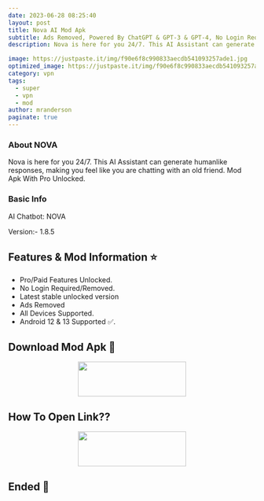 ```yaml
---
date: 2023-06-28 08:25:40
layout: post
title: Nova AI Mod Apk
subtitle: Ads Removed, Powered By ChatGPT & GPT-3 & GPT-4, No Login Required.
description: Nova is here for you 24/7. This AI Assistant can generate humanlike responses, making you feel like you are chatting with an old friend. Mod Apk With Pro Unlocked.

image: https://justpaste.it/img/f90e6f8c990833aecdb541093257ade1.jpg
optimized_image: https://justpaste.it/img/f90e6f8c990833aecdb541093257ade1.jpg
category: vpn
tags:
  - super
  - vpn
  - mod
author: mranderson
paginate: true
---
```


### About NOVA
Nova is here for you 24/7. This AI Assistant can generate humanlike responses, making you feel like you are chatting with an old friend. Mod Apk With Pro Unlocked.

### Basic Info
AI Chatbot: NOVA

Version:- 1.8.5

<!--page-->

## Features & Mod Information ⭐

- Pro/Paid Features Unlocked.
- No Login Required/Removed.
- Latest stable unlocked version
- Ads Removed 
- All Devices Supported.
- Android 12 & 13 Supported ✅.

## Download Mod Apk 📩

<p align="center"><a href="https://9qr.de/ndoivn"><img src="https://img.shields.io/badge/Download-Now-black?&style=for-the-badge&logo=download" width="220" height="70.45"></a></p>


## How To Open Link??

<p align="center"><a href="https://t.me/HowToRedirect/5"><img src="https://img.shields.io/badge/HowToOpen-Link-black?&style=for-the-badge&logo=telegram" width="220" height="70.45"></a></p>

## Ended 👀